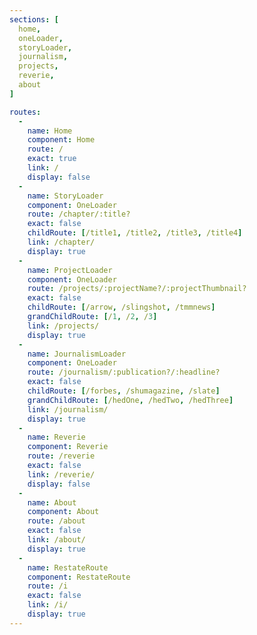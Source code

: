 ```yaml
---
sections: [
  home,
  oneLoader,
  storyLoader,
  journalism,
  projects,
  reverie,
  about
]

routes:
  -
    name: Home
    component: Home
    route: /
    exact: true
    link: /
    display: false
  -
    name: StoryLoader
    component: OneLoader
    route: /chapter/:title?
    exact: false
    childRoute: [/title1, /title2, /title3, /title4]
    link: /chapter/
    display: true
  -
    name: ProjectLoader
    component: OneLoader
    route: /projects/:projectName?/:projectThumbnail?
    exact: false
    childRoute: [/arrow, /slingshot, /tmmnews]
    grandChildRoute: [/1, /2, /3]
    link: /projects/
    display: true
  -
    name: JournalismLoader
    component: OneLoader
    route: /journalism/:publication?/:headline?
    exact: false
    childRoute: [/forbes, /shumagazine, /slate]
    grandChildRoute: [/hedOne, /hedTwo, /hedThree]
    link: /journalism/
    display: true
  -
    name: Reverie
    component: Reverie
    route: /reverie
    exact: false
    link: /reverie/
    display: false
  -
    name: About
    component: About
    route: /about
    exact: false
    link: /about/
    display: true
  -
    name: RestateRoute
    component: RestateRoute
    route: /i
    exact: false
    link: /i/
    display: true
---
```

